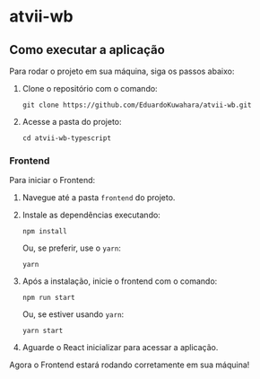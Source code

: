 # atvii-wb

## Como executar a aplicação

Para rodar o projeto em sua máquina, siga os passos abaixo:

1. Clone o repositório com o comando:
    ```
    git clone https://github.com/EduardoKuwahara/atvii-wb.git
    ```
2. Acesse a pasta do projeto:
    ```
    cd atvii-wb-typescript
    ```

### Frontend

Para iniciar o Frontend:

1. Navegue até a pasta `frontend` do projeto.
2. Instale as dependências executando:
    ```
    npm install
    ```
    Ou, se preferir, use o `yarn`:
    ```
    yarn
    ```
3. Após a instalação, inicie o frontend com o comando:
    ```
    npm run start
    ```
    Ou, se estiver usando `yarn`:
    ```
    yarn start
    ```

4. Aguarde o React inicializar para acessar a aplicação.

Agora o Frontend estará rodando corretamente em sua máquina!

